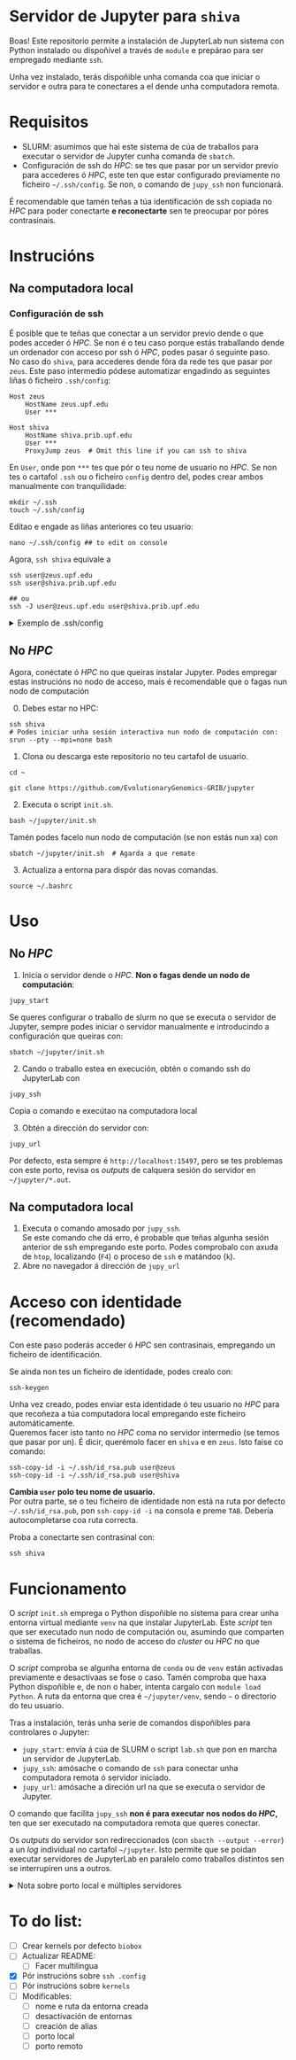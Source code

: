 # **Servidor de Jupyter para `shiva`**


Boas! Este repositorio permite a instalación de JupyterLab nun sistema con Python instalado ou dispoñível a través de `module` e prepárao para ser empregado mediante `ssh`.  

Unha vez instalado, terás dispoñible unha comanda coa que iniciar o servidor e outra para te conectares a el dende unha computadora remota.

# Requisitos
- SLURM: asumimos que hai este sistema de cúa de traballos para executar o servidor de Jupyter cunha comanda de `sbatch`. 
- Configuración de ssh do *HPC*: se tes que pasar por un servidor previo para accederes ó *HPC*, este ten que estar configurado previamente no ficheiro `~/.ssh/config`. Se non, o comando de `jupy_ssh` non funcionará.

É recomendable que tamén teñas a túa identificación de ssh copiada no *HPC* para poder conectarte **e reconectarte** sen te preocupar por póres contrasinais.

# Instrucións
## Na computadora local

### Configuración de ssh
É posible que te teñas que conectar a un servidor previo dende o que podes acceder ó *HPC*. Se non é o teu caso porque estás traballando dende un ordenador con acceso por ssh ó *HPC*, podes pasar ó seguinte paso.  
No caso do `shiva`, para accederes dende fóra da rede tes que pasar por `zeus`. Este paso intermedio pódese automatizar engadindo as seguintes liñas ó ficheiro `.ssh/config`:

```
Host zeus
    HostName zeus.upf.edu
    User ***

Host shiva
    HostName shiva.prib.upf.edu
    User ***
    ProxyJump zeus  # Omit this line if you can ssh to shiva
```
En `User`, onde pon `***` tes que pór o teu nome de usuario no *HPC*. Se non tes o cartafol `.ssh` ou o ficheiro `config` dentro del, podes crear ambos manualmente con tranquilidade:

```
mkdir ~/.ssh
touch ~/.ssh/config
```
Edítao e engade as liñas anteriores co teu usuario:
```
nano ~/.ssh/config ## to edit on console
```


Agora, `ssh shiva` equivale a 
```
ssh user@zeus.upf.edu
ssh user@shiva.prib.upf.edu

## ou
ssh -J user@zeus.upf.edu user@shiva.prib.upf.edu
```

<details>
  <summary>Exemplo de .ssh/config</summary>
  
    Como exemplo, o meu ficheiro `.ssh/config` para me conectar ó `shiva` é así:

        ```
        # Read more about SSH config files: https://linux.die.net/man/5/ssh_config

        Host zeus
            HostName zeus.upf.edu
            User xoel

        Host shiva
            HostName shiva.prib.upf.edu
            User xoel
            ProxyJump zeus

        Host palermo
            HostName palermo.prib.upf.edu
            User xoel
            ProxyJump zeus
        ```
  
</details>

## No *HPC*
Agora, conéctate ó *HPC* no que queiras instalar Jupyter. Podes empregar estas instrucións no nodo de acceso, mais é recomendable que o fagas nun nodo de computación

0. Debes estar no HPC:
```
ssh shiva
# Podes iniciar unha sesión interactiva nun nodo de computación con:
srun --pty --mpi=none bash
```

1. Clona ou descarga este repositorio no teu cartafol de usuario.
```
cd ~

git clone https://github.com/EvolutionaryGenomics-GRIB/jupyter
```
2. Executa o script `init.sh`.
```
bash ~/jupyter/init.sh
```
Tamén podes facelo nun nodo de computación (se non estás nun xa) con
```
sbatch ~/jupyter/init.sh  # Agarda a que remate
```
3. Actualiza a entorna para dispór das novas comandas.
```
source ~/.bashrc
```

# Uso

## No *HPC*
1. Inicia o servidor dende o *HPC*. **Non o fagas dende un nodo de computación**:
```
jupy_start
```
Se queres configurar o traballo de slurm no que se executa o servidor de Jupyter, sempre podes iniciar o servidor manualmente e introducindo a configuración que queiras con:
```
sbatch ~/jupyter/init.sh
```
2. Cando o traballo estea en execución, obtén o comando ssh do JupyterLab con
```
jupy_ssh
```
Copia o comando e execútao na computadora local

3. Obtén a dirección do servidor con:
```
jupy_url
```
Por defecto, esta sempre é `http://localhost:15497`, pero se tes problemas con este porto, revisa os *outputs* de calquera sesión do servidor en `~/jupyter/*.out`.

## Na computadora local
1. Executa o comando amosado por `jupy_ssh`.  
Se este comando che dá erro, é probable que teñas algunha sesión anterior de ssh empregando este porto. Podes comprobalo con axuda de `htop`, localizando (`F4`) o proceso de `ssh` e matándoo (`k`).
2. Abre no navegador á dirección de `jupy_url`


# Acceso con identidade (recomendado)
Con este paso poderás acceder ó *HPC* sen contrasinais, empregando un ficheiro de identificación. 

Se ainda non tes un ficheiro de identidade, podes crealo con:
```
ssh-keygen
```

Unha vez creado, podes enviar esta identidade ó teu usuario no *HPC* para que recoñeza a túa computadora local empregando este ficheiro automáticamente.  
Queremos facer isto tanto no *HPC* coma no servidor intermedio (se temos que pasar por un). É dicir, querémolo facer en `shiva` e en `zeus`. Isto faise co comando:
```
ssh-copy-id -i ~/.ssh/id_rsa.pub user@zeus
ssh-copy-id -i ~/.ssh/id_rsa.pub user@shiva
```
**Cambia `user` polo teu nome de usuario.**  
Por outra parte, se o teu ficheiro de identidade non está na ruta por defecto `~/.ssh/id_rsa.pub`, pon `ssh-copy-id -i` na consola e preme `TAB`. Debería autocompletarse coa ruta correcta.

Proba a conectarte sen contrasinal con:
```
ssh shiva
```


# Funcionamento
O *script* `init.sh` emprega o Python dispoñible no sistema para crear unha entorna virtual mediante `venv` na que instalar JupyterLab. Este *script* ten que ser executado nun nodo de computación ou, asumindo que comparten o sistema de ficheiros, no nodo de acceso do *cluster* ou *HPC* no que traballas.  

O *script* comproba se algunha entorna de `conda` ou de `venv` están activadas previamente e desactívaas se fose o caso. Tamén comproba que haxa Python dispoñible e, de non o haber, intenta cargalo con `module load Python`. A ruta da entorna que crea é `~/jupyter/venv`, sendo `~` o directorio do teu usuario.     
  
Tras a instalación, terás unha serie de comandos dispoñibles para controlares o Jupyter:
- `jupy_start`: envía á cúa de SLURM o script `lab.sh` que pon en marcha un servidor de JupyterLab.
- `jupy_ssh`: amósache o comando de `ssh` para conectar unha computadora remota ó servidor iniciado.
- `jupy_url`: amósache a direción url na que se executa o servidor de Jupyter.

O comando que facilita `jupy_ssh` **non é para executar nos nodos do *HPC*,** ten que ser executado na computadora remota que queres conectar.

Os *outputs* do servidor son redireccionados (con `sbacth --output --error`) a un *log* individual no cartafol `~/jupyter`. Isto permite que se poidan executar servidores de JupyterLab en paralelo como traballos distintos sen se interrupiren uns a outros.  
<details>
    <summary>Nota sobre porto local e múltiples servidores</summary>
        Por defecto, o porto local é `15497`. Se queres executar varias sesións na mesm computadora local, precisarás empregar cadanseu porto. Para máis axuda e obter un comando de ssh cun porto novo, revisa os outputs de calquera sesión do servidor en `~/jupyter/*.out`.
</details>


# To do list:
- [ ] Crear kernels por defecto `biobox`
- [ ] Actualizar README:
  - [ ] Facer multilingua
- [X] Pór instrucións sobre `ssh .config`
- [ ] Pór instrucións sobre `kernels`
- [ ] Modificables:
  - [ ] nome e ruta da entorna creada
  - [ ] desactivación de entornas 
  - [ ] creación de alias
  - [ ] porto local
  - [ ] porto remoto
